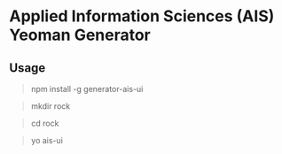 Applied Information Sciences (AIS) Yeoman Generator
===================================================

## Usage
> npm install -g generator-ais-ui

> mkdir rock

> cd rock

> yo ais-ui
